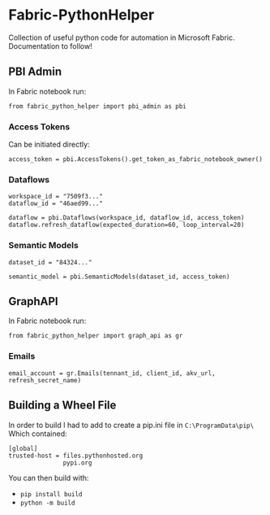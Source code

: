# Fabric-PythonHelper
Collection of useful python code for automation in Microsoft Fabric.
Documentation to follow!

## PBI Admin
In Fabric notebook run:
```
from fabric_python_helper import pbi_admin as pbi
```


### Access Tokens
Can be initiated directly:
```
access_token = pbi.AccessTokens().get_token_as_fabric_notebook_owner()
```

### Dataflows

```
workspace_id = "7509f3..."
dataflow_id = "46aed99..."

dataflow = pbi.Dataflows(workspace_id, dataflow_id, access_token)
dataflow.refresh_dataflow(expected_duration=60, loop_interval=20)
```


### Semantic Models
```
dataset_id = "84324..."

semantic_model = pbi.SemanticModels(dataset_id, access_token)
```


## GraphAPI
In Fabric notebook run:
```
from fabric_python_helper import graph_api as gr
```
### Emails

```
email_account = gr.Emails(tennant_id, client_id, akv_url, refresh_secret_name)
```

## Building a Wheel File
In order to build I had to add to create a pip.ini file in `C:\ProgramData\pip\`
<br>
Which contained:
```
[global]
trusted-host = files.pythonhosted.org
               pypi.org
```
You can then build with:
- `pip install build`
- `python -m build`